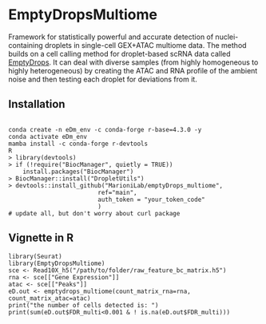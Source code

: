 # EmptyDropsMultiome
Framework for statistically powerful and accurate detection of nuclei-containing droplets in single-cell GEX+ATAC multiome data. The method builds on a cell calling method for droplet-based scRNA data called [EmptyDrops](https://genomebiology.biomedcentral.com/articles/10.1186/s13059-019-1662-y). It can deal with diverse samples (from highly homogeneous to highly heterogeneous) by creating the ATAC and RNA profile of the ambient noise and then testing each droplet for deviations from it.


## Installation

```

conda create -n eDm_env -c conda-forge r-base=4.3.0 -y
conda activate eDm_env
mamba install -c conda-forge r-devtools
R
> library(devtools)
> if (!require("BiocManager", quietly = TRUE))
    install.packages("BiocManager")
> BiocManager::install("DropletUtils")
> devtools::install_github("MarioniLab/emptyDrops_multiome",
                         ref="main",
                         auth_token = "your_token_code"
                         )
# update all, but don't worry about curl package

```



## Vignette in R

```
library(Seurat)
library(EmptyDropsMultiome)
sce <- Read10X_h5("/path/to/folder/raw_feature_bc_matrix.h5")
rna <- sce[["Gene Expression"]]
atac <- sce[["Peaks"]]
eD.out <- emptydrops_multiome(count_matrix_rna=rna, count_matrix_atac=atac)
print("the number of cells detected is: ")
print(sum(eD.out$FDR_multi<0.001 & ! is.na(eD.out$FDR_multi)))


```

